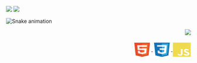 <div> 
  <a href = "edcarlosfernandes017@gmail.com"><img src="https://img.shields.io/badge/-Gmail-%23333?style=for-the-badge&logo=gmail&logoColor=white" target="_blank"></a>
  <a href="https://www.linkedin.com/in/edcarlos-fernandes" target="_blank"><img src="https://img.shields.io/badge/-LinkedIn-%230077B5?style=for-the-badge&logo=linkedin&logoColor=white" target="_blank"></a> 
  
  ![Snake animation](https://github.com/caiqueborghese/caiqueborghese/blob/output/github-contribution-grid-snake.svg)
 </div>

<div align="right">
  <a href="https://github.com/EdCarlos-Fernandes">
  <img height="200em" src="https://github-readme-stats.vercel.app/api?username=EdCarlos-Fernandes&show_icons=true&theme=merko&include_all_commits=true&count_private=true"/>
</div>

<div align="right"><br>
  <img align="center" alt="ED-HTML" height="40" width="50" src="https://raw.githubusercontent.com/devicons/devicon/master/icons/html5/html5-original.svg">
  <img align="center" alt="ED-CSS" height="40" width="50" src="https://raw.githubusercontent.com/devicons/devicon/master/icons/css3/css3-original.svg">
  <img align="center" alt="ED-Js" height="40" width="50" src="https://raw.githubusercontent.com/devicons/devicon/master/icons/javascript/javascript-plain.svg">
</div>
